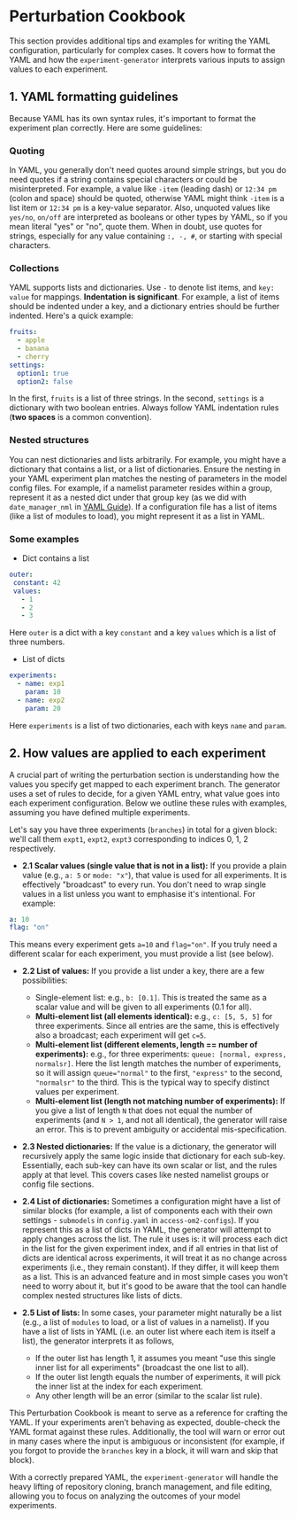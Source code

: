 
# Perturbation Cookbook

This section provides additional tips and examples for writing the YAML configuration, particularly for complex cases. It covers how to format the YAML and how the `experiment-generator` interprets various inputs to assign values to each experiment.

## 1. YAML formatting guidelines
Because YAML has its own syntax rules, it's important to format the experiment plan correctly. Here are some guidelines:

### Quoting

In YAML, you generally don't need quotes around simple strings, but you do need quotes if a string contains special characters or could be misinterpreted. For example, a value like `-item` (leading dash) or `12:34 pm` (colon and space) should be quoted, otherwise YAML might think `-item` is a list item or `12:34 pm` is a key-value separator. Also, unquoted values like `yes/no`, `on/off` are interpreted as booleans or other types by YAML, so if you mean literal "yes" or "no", quote them. When in doubt, use quotes for strings, especially for any value containing `:, -, #`, or starting with special characters.

### Collections

YAML supports lists and dictionaries. Use `-` to denote list items, and `key: value` for mappings. **Indentation is significant**. For example, a list of items should be indented under a key, and a dictionary entries should be further indented. Here's a quick example:

```yaml
fruits:
  - apple
  - banana
  - cherry
settings:
  option1: true
  option2: false
```
In the first, `fruits` is a list of three strings. In the second, `settings` is a dictionary with two boolean entries. Always follow YAML indentation rules (**two spaces** is a common convention).

### Nested structures

You can nest dictionaries and lists arbitrarily. For example, you might have a dictionary that contains a list, or a list of dictionaries. Ensure the nesting in your YAML experiment plan matches the nesting of parameters in the model config files. For example, if a namelist parameter resides within a group, represent it as a nested dict under that group key (as we did with `date_manager_nml` in [YAML Guide](pages/Yaml-guide.md)). If a configuration file has a list of items (like a list of modules to load), you might represent it as a list in YAML.

### Some examples
 - Dict contains a list
 ```yaml
outer:
  constant: 42
  values:
    - 1
    - 2
    - 3
 ```
Here `outer` is a dict with a key `constant` and a key `values` which is a list of three numbers.

 - List of dicts
```yaml
experiments:
  - name: exp1
    param: 10
  - name: exp2
    param: 20
```
Here `experiments` is a list of two dictionaries, each with keys `name` and `param`.


## 2. How values are applied to each experiment
A crucial part of writing the perturbation section is understanding how the values you specify get mapped to each experiment branch. The generator uses a set of rules to decide, for a given YAML entry, what value goes into each experiment configuration. Below we outline these rules with examples, assuming you have defined multiple experiments.

Let's say you have three experiments (`branches`) in total for a given block: we'll call them `expt1`, `expt2`, `expt3` corresponding to indices 0, 1, 2 respectively.

 - **2.1 Scalar values (single value that is not in a list):** If you provide a plain value (e.g., `a: 5` or `mode: "x"`), that value is used for all experiments. It is effectively "broadcast" to every run. You don't need to wrap single values in a list unless you want to emphasise it's intentional. For example:

 ```yaml
 a: 10
 flag: "on"
 ```
This means every experiment gets `a=10` and `flag="on"`. If you truly need a different scalar for each experiment, you must provide a list (see below).

  - **2.2 List of values:** If you provide a list under a key, there are a few possibilities:

    - Single-element list: e.g., `b: [0.1]`. This is treated the same as a scalar value and will be given to all experiments (0.1 for all).
    - **Multi-element list (all elements identical):** e.g., `c: [5, 5, 5]` for three experiments. Since all entries are the same, this is effectively also a broadcast; each experiment will get `c=5`.
    - **Multi-element list (different elements, length == number of experiments):** e.g., for three experiments: `queue: [normal, express, normalsr]`. Here the list length matches the number of experiments, so it will assign `queue="normal"` to the first, `"express"` to the second, `"normalsr"` to the third. This is the typical way to specify distinct values per experiment.
    - **Multi-element list (length not matching number of experiments):** If you give a list of length `N` that does not equal the number of experiments (and `N > 1`, and not all identical), the generator will raise an error. This is to prevent ambiguity or accidental mis-specification.

  - **2.3 Nested dictionaries:** If the value is a dictionary, the generator will recursively apply the same logic inside that dictionary for each sub-key. Essentially, each sub-key can have its own scalar or list, and the rules apply at that level. This covers cases like nested namelist groups or config file sections.
  - **2.4 List of dictionaries:** Sometimes a configuration might have a list of similar blocks (for example, a list of components each with their own settings - `submodels` in `config.yaml` in `access-om2-configs`). If you represent this as a list of dicts in YAML, the generator will attempt to apply changes across the list. The rule it uses is: it will process each dict in the list for the given experiment index, and if all entries in that list of dicts are identical across experiments, it will treat it as no change across experiments (i.e., they remain constant). If they differ, it will keep them as a list. This is an advanced feature and in most simple cases you won't need to worry about it, but it's good to be aware that the tool can handle complex nested structures like lists of dicts.
  - **2.5 List of lists:** In some cases, your parameter might naturally be a list (e.g., a list of `modules` to load, or a list of values in a namelist). If you have a list of lists in YAML (i.e. an outer list where each item is itself a list), the generator interprets it as follows,

    - If the outer list has length 1, it assumes you meant "use this single inner list for all experiments" (broadcast the one list to all).
    - If the outer list length equals the number of experiments, it will pick the inner list at the index for each experiment.
    - Any other length will be an error (similar to the scalar list rule).

This Perturbation Cookbook is meant to serve as a reference for crafting the YAML. If your experiments aren’t behaving as expected, double-check the YAML format against these rules. Additionally, the tool will warn or error out in many cases where the input is ambiguous or inconsistent (for example, if you forgot to provide the `branches` key in a block, it will warn and skip that block).

With a correctly prepared YAML, the `experiment-generator` will handle the heavy lifting of repository cloning, branch management, and file editing, allowing you to focus on analyzing the outcomes of your model experiments.